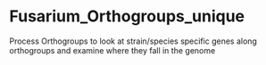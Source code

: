 # Fusarium_Orthogroups_unique
Process Orthogroups to look at strain/species specific genes along orthogroups and examine where they fall in the genome
